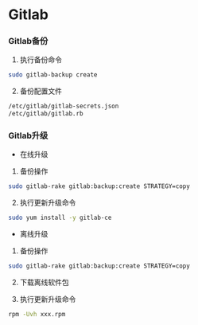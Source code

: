 # Gitlab

### Gitlab备份

1. 执行备份命令
```bash
sudo gitlab-backup create
```

2. 备份配置文件
```bash
/etc/gitlab/gitlab-secrets.json
/etc/gitlab/gitlab.rb
```

### Gitlab升级

- 在线升级

1. 备份操作
```bash
sudo gitlab-rake gitlab:backup:create STRATEGY=copy
```

2. 执行更新升级命令
```bash
sudo yum install -y gitlab-ce
```


- 离线升级

1. 备份操作
```bash
sudo gitlab-rake gitlab:backup:create STRATEGY=copy
```

2. 下载离线软件包
   
3. 执行更新升级命令
```bash
rpm -Uvh xxx.rpm
```
